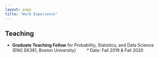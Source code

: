 ```yaml
---
layout: page
title: "Work Experience"
---
```


<h2> Teaching </h2>

* **Graduate Teaching Fellow** for Probability, Statistics, and Data Science (ENG EK381, Boston University)
&emsp;&emsp; * Date: Fall 2019 & Fall 2020
